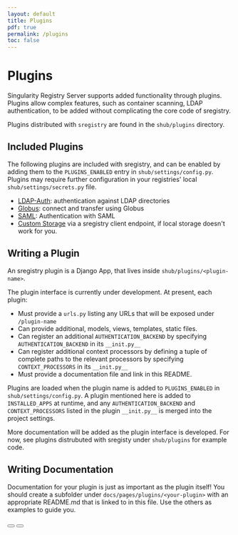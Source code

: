 ```yaml
---
layout: default
title: Plugins
pdf: true
permalink: /plugins
toc: false
---
```


# Plugins

Singularity Registry Server supports added functionality through plugins. Plugins allow complex features,
such as container scanning, LDAP authentication, to be added without complicating the core code of
sregistry.

Plugins distributed with `sregistry` are found in the `shub/plugins` directory. 

## Included Plugins

The following plugins are included with sregistry, and can be enabled by adding them to the
`PLUGINS_ENABLED` entry in `shub/settings/config.py`. Plugins may require further configuration in
your registries' local `shub/settings/secrets.py` file.

 - [LDAP-Auth](/sregistry/plugin-ldap): authentication against LDAP directories
 - [Globus](/sregistry/plugin-globus): connect and transfer using Globus
 - [SAML](/sregistry/plugin-saml): Authentication with SAML
 - [Custom Storage](/sregistry/plugin-storage) via a sregistry client endpoint, if local storage doesn't work for you.

## Writing a Plugin

An sregistry plugin is a Django App, that lives inside `shub/plugins/<plugin-name>`.

The plugin interface is currently under development. At present, each plugin:

 - Must provide a `urls.py` listing any URLs that will be exposed under `/plugin-name`
 - Can provide additional, models, views, templates, static files.
 - Can register an additional `AUTHENTICATION_BACKEND` by specifying `AUTHENTICATION_BACKEND` in
   its `__init.py__`
 - Can register additional context processors by defining a tuple of complete paths to the relevant processors by specifying `CONTEXT_PROCESSORS` in its `__init.py__`
 - Must provide a documentation file and link in this README.

Plugins are loaded when the plugin name is added to `PLUGINS_ENABLED` in `shub/settings/config.py`.
A plugin mentioned here is added to `INSTALLED_APPS` at runtime, and any `AUTHENTICATION_BACKEND`
and `CONTEXT_PROCESSORS` listed in the plugin `__init.py__` is merged into the project settings.

More documentation will be added as the plugin interface is developed. For now, see plugins
distrubuted with sregisty under `shub/plugins` for example code.

## Writing Documentation
Documentation for your plugin is just as important as the plugin itself! You should create a subfolder under
`docs/pages/plugins/<your-plugin>` with an appropriate README.md that is linked to in this file.
Use the others as examples to guide you.


<div>
    <a href="/sregistry/credentials"><button class="previous-button btn btn-primary"><i class="fa fa-chevron-left"></i> </button></a>
    <a href="/sregistry/interface"><button class="next-button btn btn-primary"><i class="fa fa-chevron-right"></i> </button></a>
</div><br>
